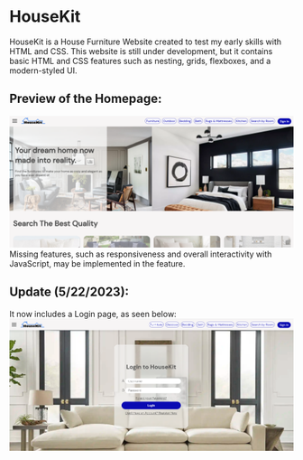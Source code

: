 # HouseKit
HouseKit is a House Furniture Website created to test my early skills with HTML and CSS.
This website is still under development, but it contains basic HTML and CSS features such as nesting, grids, flexboxes, and a modern-styled UI.
## Preview of the Homepage:
![](images/github-sample-screenshots/HouseKit-homepage-screenshot.png)
Missing features, such as responsiveness and overall interactivity with JavaScript, may be implemented in the feature.
## Update (5/22/2023):
It now includes a Login page, as seen below:
![](images/github-sample-screenshots/HouseKit-login-screenshot.png)